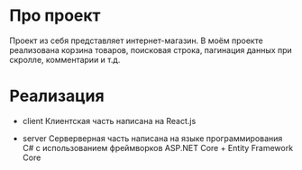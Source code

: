 # Про проект

Проект из себя представляет интернет-магазин. В моём проекте реализована корзина товаров, поисковая строка, пагинация данных при скролле, комментарии и т.д.

# Реализация

- client
  Клиентская часть написана на React.js

- server
  Серверверная часть написана на языке программирования C# с использованием фреймворков ASP.NET Core + Entity Framework Core
